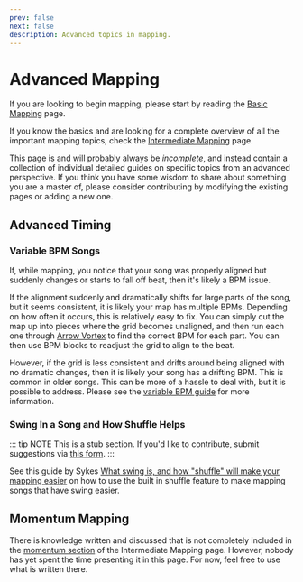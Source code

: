 ```yaml
---
prev: false
next: false
description: Advanced topics in mapping.
---
```


# Advanced Mapping

If you are looking to begin mapping, please start by reading the [Basic Mapping](./basic-mapping.md) page.

If you know the basics and are looking for a complete overview of all the important mapping topics,
check the [Intermediate Mapping](./intermediate-mapping.md) page.

This page is and will probably always be _incomplete_, and instead contain a collection of individual
detailed guides on specific topics from an advanced perspective. If you think you have some wisdom to
share about something you are a master of, please consider contributing by modifying the existing pages
or adding a new one.

## Advanced Timing

### Variable BPM Songs

If, while mapping, you notice that your song was properly aligned but suddenly changes or starts to fall off beat,
then it's likely a BPM issue.

If the alignment suddenly and dramatically shifts for large parts of the song, but it seems consistent, it is likely
your map has multiple BPMs. Depending on how often it occurs, this is relatively easy to fix. You can simply cut the
map up into pieces where the grid becomes unaligned, and then run each one through
[Arrow Vortex](./basic-audio.md#sync-using-arrow-vortex) to find the correct BPM for each part. You can then use BPM
blocks to readjust the grid to align to the beat.

However, if the grid is less consistent and drifts around being aligned with no dramatic changes, then it is likely your
song has a drifting BPM. This is common in older songs. This can be more of a hassle to deal with, but it is possible to
address. Please see the [variable BPM guide](./advanced-audio.md#variable-bpm) for more information.

### Swing In a Song and How Shuffle Helps

::: tip NOTE
This is a stub section. If you'd like to contribute, submit suggestions via
[this form](https://docs.google.com/forms/d/e/1FAIpQLSfVS6_EMZOujxthR3lTa2eEwHg5C3x1INouLgnbHhBDpv1M5A/viewform).
:::

See this guide by Sykes
[What swing is, and how "shuffle" will make your mapping easier](https://docs.google.com/document/d/1j7w1X-0QtnJDFVKzyyQc_KR7RE9H3C3JFesIXGR0s1c/edit)
on how to use the built in shuffle feature to make mapping songs that have swing easier.

## Momentum Mapping

There is knowledge written and discussed that is not completely included in the
[momentum section](./intermediate-mapping.md#momentum-and-tension) of the Intermediate Mapping page.
However, nobody has yet spent the time presenting it in this page. For now, feel free to use what is written there.

